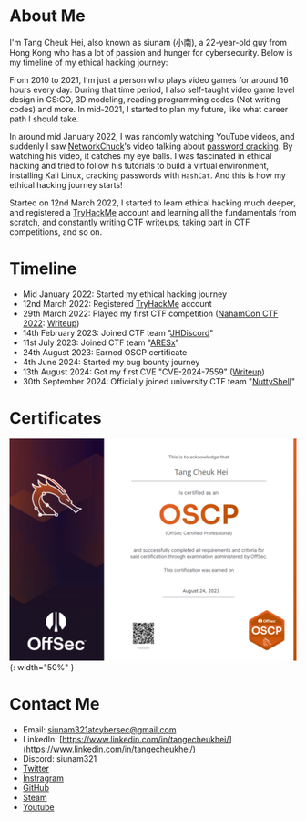 # About Me

I'm Tang Cheuk Hei, also known as siunam (小南), a 22-year-old guy from Hong Kong who has a lot of passion and hunger for cybersecurity. Below is my timeline of my ethical hacking journey:

From 2010 to 2021, I'm just a person who plays video games for around 16 hours every day. During that time period, I also self-taught video game level design in CS:GO, 3D modeling, reading programming codes (Not writing codes) and more. In mid-2021, I started to plan my future, like what career path I should take.

In around mid January 2022, I was randomly watching YouTube videos, and suddenly I saw [NetworkChuck](https://www.youtube.com/c/NetworkChuck)'s video talking about [password cracking](https://www.youtube.com/watch?v=z4_oqTZJqCo). By watching his video, it catches my eye balls. I was fascinated in ethical hacking and tried to follow his tutorials to build a virtual environment, installing Kali Linux, cracking passwords with `HashCat`. And this is how my ethical hacking journey starts!

Started on 12nd March 2022, I started to learn ethical hacking much deeper, and registered a [TryHackMe](https://tryhackme.com/p/siunam) account and learning all the fundamentals from scratch, and constantly writing CTF writeups, taking part in CTF competitions, and so on.

# Timeline

- Mid January 2022: Started my ethical hacking journey
- 12nd March 2022: Registered [TryHackMe](https://tryhackme.com/) account
- 29th March 2022: Played my first CTF competition ([NahamCon CTF 2022](https://ctftime.org/event/1630/): [Writeup](https://siunam321.github.io/ctf/))
- 14th February 2023: Joined CTF team "[JHDiscord](https://ctftime.org/team/62434)"
- 11st July 2023: Joined CTF team "[ARESx](https://ctftime.org/team/128734/)"
- 24th August 2023: Earned OSCP certificate
- 4th June 2024: Started my bug bounty journey
- 13th August 2024: Got my first CVE "CVE-2024-7559" ([Writeup](https://siunam321.github.io/ctf/Bug-Bounty/Wordfence/how-i-found-my-first-vulnerabilities-in-6-different-wordpress-plugins-part-2/))
- 30th September 2024: Officially joined university CTF team "[NuttyShell](https://polyuctf.com/)"

# Certificates

![OSCP certificate](/assets/images/oscp_cert.png){: width="50%" }

# Contact Me

- Email: [siunam321atcybersec@gmail.com](mailto:siunam321atcybersec@gmail.com)
- LinkedIn: [https://www.linkedin.com/in/tangecheukhei/](https://www.linkedin.com/in/tangecheukhei/)
- Discord: siunam321
- [Twitter](https://twitter.com/siunam321)
- [Instragram](https://www.instagram.com/siunam321)
- [GitHub](https://github.com/siunam321)
- [Steam](https://steamcommunity.com/id/siunam321/)
- [Youtube](https://www.youtube.com/channel/UC1kLxAymNQqUvKIndeU-rZw)